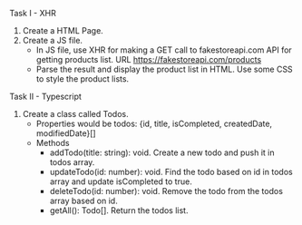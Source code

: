 Task I - XHR
1. Create a HTML Page.
2. Create a JS file.
    - In JS file, use XHR for making a GET call to fakestoreapi.com API for getting products list. URL https://fakestoreapi.com/products
    - Parse the result and display the product list in HTML. Use some CSS to style the product lists.

Task II - Typescript
1. Create a class called Todos. 
    - Properties would be todos: {id, title, isCompleted, createdDate, modifiedDate}[]
    - Methods
        - addTodo(title: string): void. Create a new todo and push it in todos array.
        - updateTodo(id: number): void. Find the todo based on id in todos array and update isCompleted to true.
        - deleteTodo(id: number): void. Remove the todo from the todos array based on id.
        - getAll(): Todo[]. Return the todos list.


